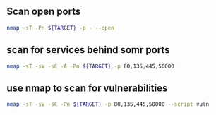 


## Scan open ports

```bash
nmap -sT -Pn ${TARGET} -p - --open
```

## scan for services behind somr ports

```bash
nmap -sT -sV -sC -A -Pn ${TARGET} -p 80,135,445,50000
```

## use nmap to scan for vulnerabilities

```bash
nmap -sT -sV -sC -Pn ${TARGET} -p 80,135,445,50000 --script vuln
```
